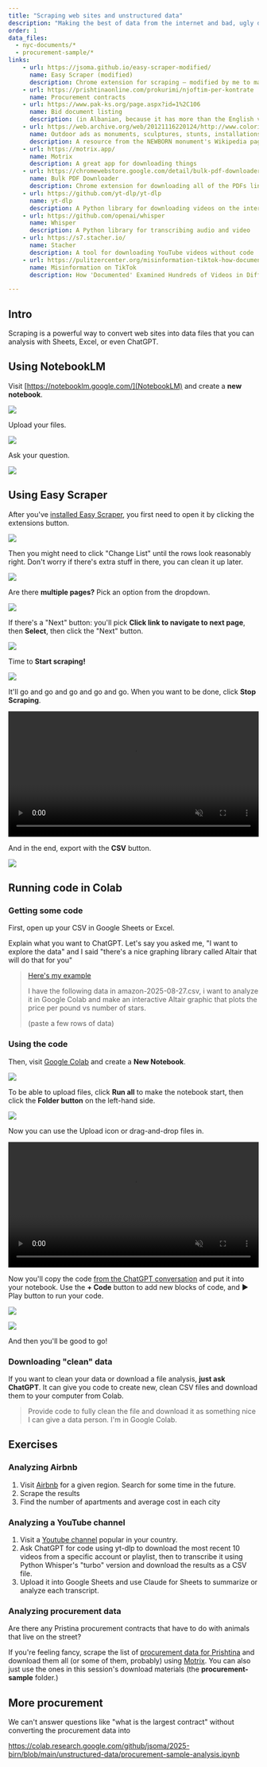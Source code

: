 ```yaml
---
title: "Scraping web sites and unstructured data"
description: "Making the best of data from the internet and bad, ugly data from PDFs"
order: 1
data_files:
  - nyc-documents/*
  - procurement-sample/*
links:
    - url: https://jsoma.github.io/easy-scraper-modified/
      name: Easy Scraper (modified)
      description: Chrome extension for scraping – modified by me to make it work in more cases
    - url: https://prishtinaonline.com/prokurimi/njoftim-per-kontrate
      name: Procurement contracts
    - url: https://www.pak-ks.org/page.aspx?id=1%2C106
      name: Bid document listing
      description: (in Albanian, because it has more than the English version)
    - url: https://web.archive.org/web/20121116220124/http://www.coloribus.com/focus/outdoor-ads-as-monuments-sculptures-stunts-installations-statues/11933155/
      name: Outdoor ads as monuments, sculptures, stunts, installations, statues
      description: A resource from the NEWBORN monument's Wikipedia page
    - url: https://motrix.app/
      name: Motrix
      description: A great app for downloading things
    - url: https://chromewebstore.google.com/detail/bulk-pdf-downloader-%E2%80%93-dow/flpckiejbjlkjgfohcoognkaogiacjnh
      name: Bulk PDF Downloader
      description: Chrome extension for downloading all of the PDFs linked on a page
    - url: https://github.com/yt-dlp/yt-dlp
      name: yt-dlp
      description: A Python library for downloading videos on the internet
    - url: https://github.com/openai/whisper
      name: Whisper
      description: A Python library for transcribing audio and video
    - url: https://s7.stacher.io/
      name: Stacher
      description: A tool for downloading YouTube videos without code
    - url: https://pulitzercenter.org/misinformation-tiktok-how-documented-examined-hundreds-videos-different-languages
      name: Misinformation on TikTok
      description: How 'Documented' Examined Hundreds of Videos in Different Languages

---
```


## Intro

Scraping is a powerful way to convert web sites into data files that you can analysis with Sheets, Excel, or even ChatGPT.

## Using NotebookLM

Visit [https://notebooklm.google.com/](NotebookLM) and create a **new notebook**.

![](notebooklm-new.png)

Upload your files.

![](notebooklm-upload.png)

Ask your question.

![](notebooklm-question.png)


## Using Easy Scraper

After you've [installed Easy Scraper](https://jsoma.github.io/easy-scraper-modified/), you first need to open it by clicking the extensions button.

![](easyscraper-open.png)

Then you might need to click "Change List" until the rows look reasonably right. Don't worry if there's extra stuff in there, you can clean it up later.

![](easyscraper-pick.png)

Are there **multiple pages?** Pick an option from the dropdown.

![](easyscraper-next-1.png)

If there's a "Next" button: you'll pick **Click link to navigate to next page**, then **Select**, then click the "Next" button.

![](easyscraper-next-2.png)

Time to **Start scraping!**

![](easyscraper-start.png)

It'll go and go and go and go and go. When you want to be done, click **Stop Scraping**.

<video width="100%" height="auto" autoplay loop muted playsinline>
  <source src="easyscraper-scraping.mov">
</video>

And in the end, export with the **CSV** button.

![](easyscraper-download.png)

## Running code in Colab

### Getting some code

First, open up your CSV in Google Sheets or Excel.

Explain what you want to ChatGPT. Let's say you asked me, "I want to explore the data" and I said "there's a nice graphing library called Altair that will do that for you"

> [Here's my example](https://chatgpt.com/share/68ae8bc9-2b8c-800d-a701-2ad4e8633c11)
>
> I have the following data in amazon-2025-08-27.csv, i want to analyze it in Google Colab and make an interactive Altair graphic that plots the price per pound vs number of stars.
>
> (paste a few rows of data)

### Using the code

Then, visit [Google Colab](https://colab.research.google.com/) and create a **New Notebook**.

![](colab-new.png)

To be able to upload files, click **Run all** to make the notebook start, then click the **Folder button** on the left-hand side.

![](colab-upload-1.png)

Now you can use the Upload icon or drag-and-drop files in.

<video width="100%" height="auto" autoplay loop muted playsinline>
  <source src="colab-upload-2.mov">
</video>

Now you'll copy the code [from the ChatGPT conversation](https://chatgpt.com/share/68ae8bc9-2b8c-800d-a701-2ad4e8633c11) and put it into your notebook. Use the **+ Code** button to add new blocks of code, and **►** Play button to run your code.

![](copy-code-1.png)

![](copy-code-2.png)

And then you'll be good to go! 

### Downloading "clean" data

If you want to clean your data or download a file analysis, **just ask ChatGPT**. It can give you code to create new, clean CSV files and download them to your computer from Colab.

> Provide code to fully clean the file and download it as something nice I can give a data person. I'm in Google Colab.

## Exercises

### Analyzing Airbnb

1. Visit [Airbnb](https://www.airbnb.com/) for a given region. Search for some time in the future.
2. Scrape the results
3. Find the number of apartments and average cost in each city

### Analyzing a YouTube channel

1. Visit a [Youtube channel](https://www.youtube.com/@joerogan) popular in your country.
2. Ask ChatGPT for code using yt-dlp to download the most recent 10 videos from a specific account or playlist, then to transcribe it using Python Whisper's  "turbo" version and download the results as a CSV file.
3. Upload it into Google Sheets and use Claude for Sheets to summarize or analyze each transcript.

### Analyzing procurement data

Are there any Pristina procurement contracts that have to do with animals that live on the street? 

If you're feeling fancy, scrape the list of [procurement data for Prishtina](https://prishtinaonline.com/prokurimi/njoftim-per-kontrate) and download them all (or some of them, probably) using [Motrix](https://motrix.app/). You can also just use the ones in this session's download materials (the **procurement-sample** folder.)

## More procurement

We can't answer questions like "what is the largest contract" without converting the procurement data into 

https://colab.research.google.com/github/jsoma/2025-birn/blob/main/unstructured-data/procurement-sample-analysis.ipynb